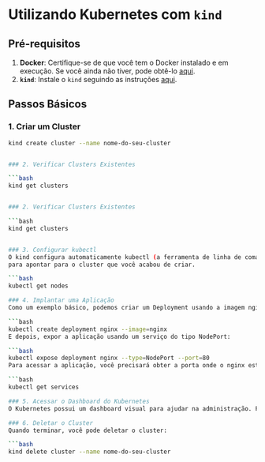 # Utilizando Kubernetes com `kind`

## Pré-requisitos

1. **Docker**: Certifique-se de que você tem o Docker instalado e em execução. Se você ainda não tiver, pode obtê-lo [aqui](https://docs.docker.com/get-docker/).
2. **`kind`**: Instale o `kind` seguindo as instruções [aqui](https://kind.sigs.k8s.io/docs/user/quick-start/).

## Passos Básicos

### 1. Criar um Cluster

```bash
kind create cluster --name nome-do-seu-cluster


### 2. Verificar Clusters Existentes

```bash
kind get clusters


### 2. Verificar Clusters Existentes

```bash
kind get clusters


### 3. Configurar kubectl
O kind configura automaticamente kubectl (a ferramenta de linha de comando do Kubernetes) 
para apontar para o cluster que você acabou de criar.

```bash
kubectl get nodes

### 4. Implantar uma Aplicação
Como um exemplo básico, podemos criar um Deployment usando a imagem nginx:

```bash
kubectl create deployment nginx --image=nginx
E depois, expor a aplicação usando um serviço do tipo NodePort:

```bash
kubectl expose deployment nginx --type=NodePort --port=80
Para acessar a aplicação, você precisará obter a porta onde o nginx está sendo exposto. Use o comando a seguir:

```bash
kubectl get services

### 5. Acessar o Dashboard do Kubernetes
O Kubernetes possui um dashboard visual para ajudar na administração. Para configurar e acessar, siga os passos aqui.

### 6. Deletar o Cluster
Quando terminar, você pode deletar o cluster:

```bash
kind delete cluster --name nome-do-seu-cluster
